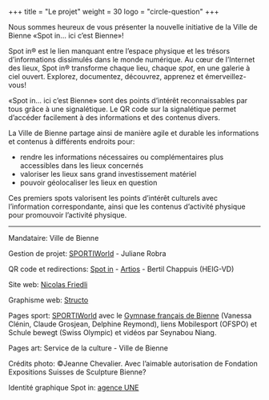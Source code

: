 +++
title = "Le projet"
weight = 30
logo = "circle-question"
+++

Nous sommes heureux de vous présenter la nouvelle initiative de la Ville de Bienne «Spot in... ici c’est Bienne»!

Spot in® est le lien manquant entre l’espace physique et les trésors d’informations dissimulés dans le monde numérique. Au cœur de l’Internet des lieux, Spot in® transforme chaque lieu, chaque *spot*, en une galerie à ciel ouvert. Explorez, documentez, découvrez, apprenez et émerveillez-vous!

«Spot in... ici c’est Bienne» sont des points d’intérêt reconnaissables par tous grâce à une signalétique. Le QR code sur la signalétique permet d’accéder facilement à des informations et des contenus divers.

La Ville de Bienne partage ainsi de manière agile et durable les informations et contenus à différents endroits pour:
- rendre les informations nécessaires ou complémentaires plus accessibles dans les lieux concernés
- valoriser les lieux sans grand investissement matériel
- pouvoir géolocaliser les lieux en question

Ces premiers spots valorisent les points d’intérêt culturels avec l’information correspondante, ainsi que les contenus d’activité physique pour promouvoir l’activité physique.

----

Mandataire: Ville de Bienne

Gestion de projet: [SPORTIWorld](https://www.sportiworld.com/) - Juliane Robra

QR code et redirections: [Spot in](https://spotin.ch/) - [Artios](https://artios.ch/) - Bertil Chappuis (HEIG-VD)

Site web: [Nicolas Friedli](https://nicolasfriedli.ch/)

Graphisme web: [Structo](https://www.structo.ch/)

Pages sport: [SPORTIWorld](https://www.sportiworld.com/) avec le [Gymnase français de Bienne](https://www.gfbienne.ch/) (Vanessa Clénin, Claude Grosjean, Delphine Reymond), liens Mobilesport (OFSPO) et Schule bewegt (Swiss Olympic) et vidéos par Seynabou Niang.

Pages art: Service de la culture - Ville de Bienne

Crédits photo: ©Jeanne Chevalier. Avec l’aimable autorisation de Fondation Expositions Suisses de Sculpture Bienne?

Identité graphique Spot in: [agence UNE](https://une.ch/)